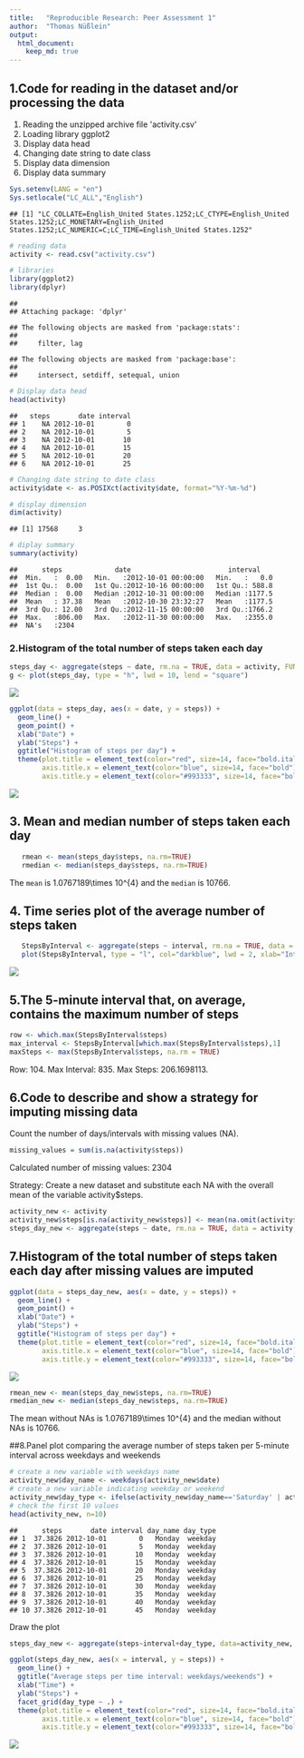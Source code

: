 ```yaml
---
title:   "Reproducible Research: Peer Assessment 1"
author:  "Thomas Nüßlein"
output: 
  html_document:
    keep_md: true
---
```



## 1.Code for reading in the dataset and/or processing the data
1. Reading the unzipped archive file 'activity.csv'  
2. Loading library ggplot2
3. Display data head
4. Changing date string to date class
5. Display data dimension
6. Display data summary


```r
Sys.setenv(LANG = "en")
Sys.setlocale("LC_ALL","English")
```

```
## [1] "LC_COLLATE=English_United States.1252;LC_CTYPE=English_United States.1252;LC_MONETARY=English_United States.1252;LC_NUMERIC=C;LC_TIME=English_United States.1252"
```

```r
# reading data
activity <- read.csv("activity.csv")

# libraries
library(ggplot2)
library(dplyr)
```

```
## 
## Attaching package: 'dplyr'
```

```
## The following objects are masked from 'package:stats':
## 
##     filter, lag
```

```
## The following objects are masked from 'package:base':
## 
##     intersect, setdiff, setequal, union
```

```r
# Display data head
head(activity)
```

```
##   steps       date interval
## 1    NA 2012-10-01        0
## 2    NA 2012-10-01        5
## 3    NA 2012-10-01       10
## 4    NA 2012-10-01       15
## 5    NA 2012-10-01       20
## 6    NA 2012-10-01       25
```

```r
# Changing date string to date class
activity$date <- as.POSIXct(activity$date, format="%Y-%m-%d")

# display dimension
dim(activity)
```

```
## [1] 17568     3
```

```r
# diplay summary
summary(activity)
```

```
##      steps             date                        interval     
##  Min.   :  0.00   Min.   :2012-10-01 00:00:00   Min.   :   0.0  
##  1st Qu.:  0.00   1st Qu.:2012-10-16 00:00:00   1st Qu.: 588.8  
##  Median :  0.00   Median :2012-10-31 00:00:00   Median :1177.5  
##  Mean   : 37.38   Mean   :2012-10-30 23:32:27   Mean   :1177.5  
##  3rd Qu.: 12.00   3rd Qu.:2012-11-15 00:00:00   3rd Qu.:1766.2  
##  Max.   :806.00   Max.   :2012-11-30 00:00:00   Max.   :2355.0  
##  NA's   :2304
```

### 2.Histogram of the total number of steps taken each day


```r
steps_day <- aggregate(steps ~ date, rm.na = TRUE, data = activity, FUN = sum)
g <- plot(steps_day, type = "h", lwd = 10, lend = "square")
```

![](PA1_template_files/figure-html/unnamed-chunk-2-1.png)<!-- -->

```r
ggplot(data = steps_day, aes(x = date, y = steps)) +
  geom_line() +
  geom_point() +
  xlab("Date") +
  ylab("Steps") +
  ggtitle("Histogram of steps per day") +
  theme(plot.title = element_text(color="red", size=14, face="bold.italic", hjust = 0.5),
        axis.title.x = element_text(color="blue", size=14, face="bold"),
        axis.title.y = element_text(color="#993333", size=14, face="bold"))
```

![](PA1_template_files/figure-html/unnamed-chunk-2-2.png)<!-- -->


## 3. Mean and median number of steps taken each day

```r
   rmean <- mean(steps_day$steps, na.rm=TRUE)
   rmedian <- median(steps_day$steps, na.rm=TRUE)
```
The `mean` is 1.0767189\times 10^{4} and the `median` is 10766.

## 4. Time series plot of the average number of steps taken

```r
   StepsByInterval <- aggregate(steps ~ interval, rm.na = TRUE, data = activity, FUN = mean)
   plot(StepsByInterval, type = "l", col="darkblue", lwd = 2, xlab="Interval", ylab="Average number of steps", main="Average number of steps per     intervals")
```

![](PA1_template_files/figure-html/unnamed-chunk-4-1.png)<!-- -->

## 5.The 5-minute interval that, on average, contains the maximum number of steps

```r
row <- which.max(StepsByInterval$steps)   
max_interval <- StepsByInterval[which.max(StepsByInterval$steps),1]
maxSteps <- max(StepsByInterval$steps, na.rm = TRUE)
```
Row: 104.
Max Interval: 835.
Max Steps: 206.1698113.

## 6.Code to describe and show a strategy for imputing missing data
Count the number of days/intervals with missing values (NA).   
  

```r
missing_values = sum(is.na(activity$steps))
```
Calculated number of missing values: 2304
  
Strategy: Create a new dataset and substitute each NA with the overall mean of the variable activity$steps.  

```r
activity_new <- activity
activity_new$steps[is.na(activity_new$steps)] <- mean(na.omit(activity$steps))
steps_day_new <- aggregate(steps ~ date, rm.na = TRUE, data = activity, FUN = sum)
```


## 7.Histogram of the total number of steps taken each day after missing values are imputed

```r
ggplot(data = steps_day_new, aes(x = date, y = steps)) +
  geom_line() +
  geom_point() +
  xlab("Date") +
  ylab("Steps") +
  ggtitle("Histogram of steps per day") +
  theme(plot.title = element_text(color="red", size=14, face="bold.italic", hjust = 0.5),
        axis.title.x = element_text(color="blue", size=14, face="bold"),
        axis.title.y = element_text(color="#993333", size=14, face="bold"))
```

![](PA1_template_files/figure-html/unnamed-chunk-8-1.png)<!-- -->

```r
rmean_new <- mean(steps_day_new$steps, na.rm=TRUE)
rmedian_new <- median(steps_day_new$steps, na.rm=TRUE)
```

The mean without NAs is 1.0767189\times 10^{4} and the median without NAs is 10766.


##8.Panel plot comparing the average number of steps taken per 5-minute interval across weekdays and weekends


```r
# create a new variable with weekdays name
activity_new$day_name <- weekdays(activity_new$date)
# create a new variable indicating weekday or weekend
activity_new$day_type <- ifelse(activity_new$day_name=='Saturday' | activity_new$day_name=='Sunday', 'weekend','weekday')
# check the first 10 values
head(activity_new, n=10)
```

```
##      steps       date interval day_name day_type
## 1  37.3826 2012-10-01        0   Monday  weekday
## 2  37.3826 2012-10-01        5   Monday  weekday
## 3  37.3826 2012-10-01       10   Monday  weekday
## 4  37.3826 2012-10-01       15   Monday  weekday
## 5  37.3826 2012-10-01       20   Monday  weekday
## 6  37.3826 2012-10-01       25   Monday  weekday
## 7  37.3826 2012-10-01       30   Monday  weekday
## 8  37.3826 2012-10-01       35   Monday  weekday
## 9  37.3826 2012-10-01       40   Monday  weekday
## 10 37.3826 2012-10-01       45   Monday  weekday
```

Draw the plot  


```r
steps_day_new <- aggregate(steps~interval+day_type, data=activity_new, FUN=mean, na.action=na.omit)

ggplot(steps_day_new, aes(x = interval, y = steps)) +
  geom_line() +
  ggtitle("Average steps per time interval: weekdays/weekends") +
  xlab("Time") +
  ylab("Steps") +
  facet_grid(day_type ~ .) +
  theme(plot.title = element_text(color="red", size=14, face="bold.italic", hjust = 0.5),
        axis.title.x = element_text(color="blue", size=14, face="bold"),
        axis.title.y = element_text(color="#993333", size=14, face="bold"))
```

![](PA1_template_files/figure-html/unnamed-chunk-10-1.png)<!-- -->
